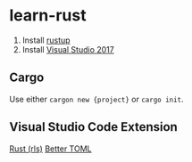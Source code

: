 # learn-rust

1. Install [rustup](https://www.rust-lang.org/en-US/install.html)
1. Install [Visual Studio 2017](https://visualstudio.microsoft.com/downloads/)

## Cargo

Use either `cargon new {project}` or `cargo init`.

## Visual Studio Code Extension

[Rust (rls)](https://marketplace.visualstudio.com/items?itemName=rust-lang.rust)
[Better TOML](https://marketplace.visualstudio.com/items?itemName=bungcip.better-toml)
